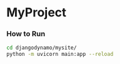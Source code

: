# MyProject

### How to Run

```bash
cd djangodynamo/mysite/
python -m uvicorn main:app --reload
```
# 



